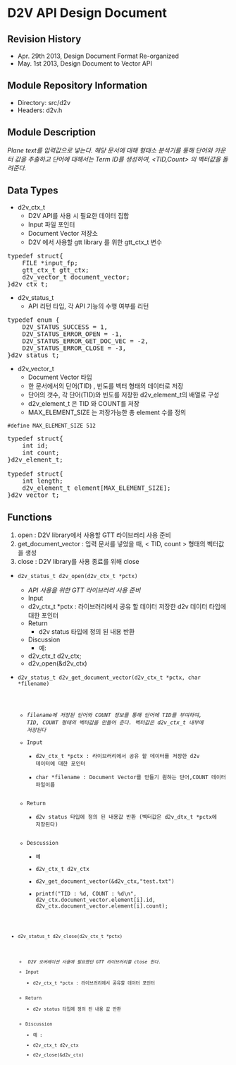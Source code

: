 D2V API Design Document
=======================

Revision History
----------------
- Apr. 29th 2013, Design Document Format Re-organized
- May. 1st 2013, Design Document to Vector API


Module Repository Information
-----------------------------
- Directory: src/d2v
- Headers: d2v.h


Module Description
------------------
<i>Plane text를 입력값으로 넣는다. 해당 문서에 대해 형태소 분석기를 통해 단어와 카운터 값을 추출하고 단어에 대해서는 Term ID를 생성하여, <TID,Count> 의 벡터값을 돌려준다.</i>

Data Types
----------
- d2v_ctx_t
	- D2V API를 사용 시 필요한 데이터 집합
	- Input 파일 포인터
	- Document Vector 저장소
	- D2V 에서 사용할 gtt library 를 위한 gtt_ctx_t 변수

<pre>
typedef struct{
	FILE *input_fp;
	gtt_ctx_t gtt_ctx;
	d2v_vector_t document_vector;
}d2v_ctx_t;
</pre>

- d2v_status_t
	- API 리턴 타입,  각 API 기능의 수행 여부를 리턴

<pre>
typedef enum {
	D2V_STATUS_SUCCESS = 1,
	D2V_STATUS_ERROR_OPEN = -1,
	D2V_STATUS_ERROR_GET_DOC_VEC = -2,
	D2V_STATUS_ERROR_CLOSE = -3,
}d2v_status_t;
</pre>


- d2v_vector_t 
	- Document Vector 타입
	- 한 문서에서의 단어(TID) , 빈도를 벡터 형태의 데이터로 저장
	- 단어의 갯수, 각 단어(TID)와 빈도를 저장한 d2v_element_t의 배열로 구성
	- d2v_element_t 은 TID 와 COUNT를 저장
	- MAX_ELEMENT_SIZE 는 저장가능한 총 element 수를 정의

<code>#define MAX_ELEMENT_SIZE 512</code>

<pre>
typedef struct{
	int id;
	int count;
}d2v_element_t;

typedef struct{
	int length;
	d2v_element_t element[MAX_ELEMENT_SIZE];
}d2v_vector_t;
</pre>

Functions
---------

1. open : D2V library에서 사용할 GTT 라이브러리 사용 준비
2. get_document_vector : 입력 문서를 넣었을 때, < TID, count > 형태의 벡터값을 생성
3. close : D2V library를 사용 종료를 위해 close

- <code>d2v_status_t d2v_open(d2v_ctx_t *pctx)</code>
    - <i>API 사용을 위한 GTT 라이브러리 사용 준비</i>
    - Input
	- d2v_ctx_t *pctx : 라이브러리에서 공유 할 데이터 저장한 d2v 데이터 타입에 대한 포인터
    - Return
    	- d2v status 타입에 정의 된 내용 반환
    - Discussion
    	-  예:
	- d2v_ctx_t d2v_ctx;
	- d2v_open(&d2v_ctx)

- <code>d2v_status_t d2v_get_document_vector(d2v_ctx_t *pctx, char *filename)
	- <i>filename에 저장된 단어와 COUNT 정보를 통해 단어에 TID를 부여하여, TID, COUNT 형태의 벡터값을 만들어 준다. 벡터값은 d2v_ctx_t 내부에 저장된다 </i>
	- Input
		- d2v_ctx_t *pctx : 라이브러리에서 공유 할 데이터를 저장한 d2v 데이터에 대한 포인터
		- char *filename : Document Vector를 만들기 원하는 단어,COUNT 데이터 파일이름
	- Return
		- d2v status 타입에 정의 된 내용값 반환 (벡터값은 d2v_dtx_t *pctx에 저장된다)
	- Descussion
		- 예
		- d2v_ctx_t d2v_ctx
		- d2v_get_document_vector(&d2v_ctx,"test.txt")
		- printf("TID : %d, COUNT : %d\n",
				d2v_ctx.document_vector.element[i].id,
				d2v_ctx.document_vector.element[i].count);

- <code>d2v_status_t d2v_close(d2v_ctx_t *pctx)
	- <i> D2V 오버레이션 사용에 필요했던 GTT 라이브러리를 close 한다. </i>
	- Input
		- d2v_ctx_t *pctx : 라이브러리에서 공유할 데이터 포인터
	- Return
		- d2v status 타입에 정의 된 내용 값 반환
	- Discussion
		- 예 :
		- d2v_ctx_t d2v_ctx
		- d2v_close(&d2v_ctx)
